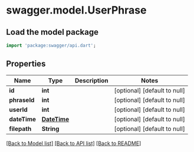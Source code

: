 # swagger.model.UserPhrase

## Load the model package
```dart
import 'package:swagger/api.dart';
```

## Properties
Name | Type | Description | Notes
------------ | ------------- | ------------- | -------------
**id** | **int** |  | [optional] [default to null]
**phraseId** | **int** |  | [optional] [default to null]
**userId** | **int** |  | [optional] [default to null]
**dateTime** | [**DateTime**](DateTime.md) |  | [optional] [default to null]
**filepath** | **String** |  | [optional] [default to null]

[[Back to Model list]](../README.md#documentation-for-models) [[Back to API list]](../README.md#documentation-for-api-endpoints) [[Back to README]](../README.md)

